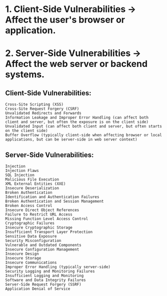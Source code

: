 # 1. Client-Side Vulnerabilities → Affect the user's browser or application.
# 2. Server-Side Vulnerabilities → Affect the web server or backend systems.


## Client-Side Vulnerabilities:
```
Cross-Site Scripting (XSS)
Cross-Site Request Forgery (CSRF)
Unvalidated Redirects and Forwards
Information Leakage and Improper Error Handling (can affect both client and server, but often the exposure is on the client side)
Unvalidated Input (can affect both client and server, but often starts on the client side)
Buffer Overflow (typically client-side when affecting browser or local applications, but can be server-side in web server context)
```

## Server-Side Vulnerabilities:
```
Injection
Injection Flaws
SQL Injection
Malicious File Execution
XML External Entities (XXE)
Insecure Deserialization
Broken Authentication
Identification and Authentication Failures
Broken Authentication and Session Management
Broken Access Control
Insecure Direct Object References
Failure to Restrict URL Access
Missing Function Level Access Control
Cryptographic Failures
Insecure Cryptographic Storage
Insufficient Transport Layer Protection
Sensitive Data Exposure
Security Misconfiguration
Vulnerable and Outdated Components
Insecure Configuration Management
Insecure Design
Insecure Storage
Insecure Communications
Improper Error Handling (typically server-side)
Security Logging and Monitoring Failures
Insufficient Logging and Monitoring
Software and Data Integrity Failures
Server-Side Request Forgery (SSRF)
Application Denial of Service
```
